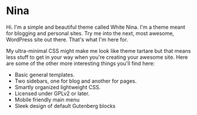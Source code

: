 Nina
===

Hi. I'm a simple and beautiful theme called White Nina. I'm a theme meant for blogging and personal sites. Try me into the next, most awesome, WordPress site out there. That's what I'm here for.

My ultra-minimal CSS might make me look like theme tartare but that means less stuff to get in your way when you're creating your awesome site. Here are some of the other more interesting things you'll find here:

* Basic general templates.
* Two sidebars, one for blog and another for pages.
* Smartly organized lightweight CSS.
* Licensed under GPLv2 or later.
* Mobile friendly main menu
* Sleek design of default Gutenberg blocks 



